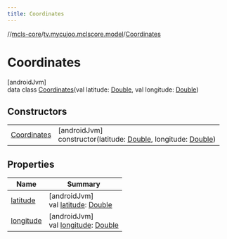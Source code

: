 ```yaml
---
title: Coordinates
---
```

//[mcls-core](../../../index.html)/[tv.mycujoo.mclscore.model](../index.html)/[Coordinates](index.html)



# Coordinates



[androidJvm]\
data class [Coordinates](index.html)(val latitude: [Double](https://kotlinlang.org/api/latest/jvm/stdlib/kotlin/-double/index.html), val longitude: [Double](https://kotlinlang.org/api/latest/jvm/stdlib/kotlin/-double/index.html))



## Constructors


| | |
|---|---|
| [Coordinates](-coordinates.html) | [androidJvm]<br>constructor(latitude: [Double](https://kotlinlang.org/api/latest/jvm/stdlib/kotlin/-double/index.html), longitude: [Double](https://kotlinlang.org/api/latest/jvm/stdlib/kotlin/-double/index.html)) |


## Properties


| Name | Summary |
|---|---|
| [latitude](latitude.html) | [androidJvm]<br>val [latitude](latitude.html): [Double](https://kotlinlang.org/api/latest/jvm/stdlib/kotlin/-double/index.html) |
| [longitude](longitude.html) | [androidJvm]<br>val [longitude](longitude.html): [Double](https://kotlinlang.org/api/latest/jvm/stdlib/kotlin/-double/index.html) |

